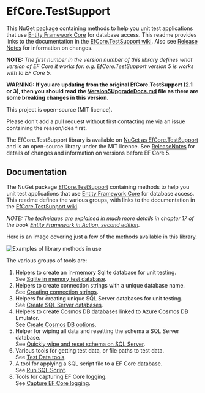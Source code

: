 # EfCore.TestSupport

This NuGet package containing methods to help you unit test applications that use [Entity Framework Core](https://docs.microsoft.com/en-us/ef/core/index) for database access. This readme provides links to the documentation in the [EfCore.TestSupport wiki](https://github.com/JonPSmith/EfCore.TestSupport/wiki). Also see [Release Notes](https://github.com/JonPSmith/EfCore.TestSupport/blob/master/ReleaseNotes.md) for information on changes.

**NOTE:** *The first number in the version number of this library defines what version of EF Core it works for. e.g. EfCore.TestSupport version 5 is works with to EF Core 5.*

**WARNING: If you are updating from the original EfCore.TestSupport (2.1 or 3), then you should read the [Version5UpgradeDocs.md](https://github.com/JonPSmith/EfCore.TestSupport/blob/master/Version5UpgradeDocs.md) file as there are some breaking changes in this version.**

This project is open-source (MIT licence). 

Please don't add a pull request without first contacting me via an issue containing the reason/idea first. 

The EfCore.TestSupport library is available on [NuGet as EfCore.TestSupport](https://www.nuget.org/packages/EfCore.TestSupport/) and is an open-source library under the MIT licence. See [ReleaseNotes](https://github.com/JonPSmith/EfCore.TestSupport/blob/master/ReleaseNotes.md) for details of changes and information on versions before EF Core 5.


## Documentation

The NuGet package [EfCore.TestSupport](https://www.nuget.org/packages/EfCore.TestSupport/) containing methods to help you unit test applications that use [Entity Framework Core](https://docs.microsoft.com/en-us/ef/core/index) for database access. This readme defines the various groups, with links to the documentation in the [EfCore.TestSupport wiki](https://github.com/JonPSmith/EfCore.TestSupport/wiki).

*NOTE: The techniques are explained in much more details in chapter 17 of the book [Entity Framework in Action, second edition](https://bit.ly/EfCoreBookEd2).*

Here is an image covering just a few of the methods available in this library.  
 
![Examples of library methods in use](https://github.com/JonPSmith/EfCore.TestSupport/blob/master/UnitTestExample.png)

The various groups of tools are:

1. Helpers to create an in-memory Sqlite database for unit testing.  
See [Sqlite in memory test database](https://github.com/JonPSmith/EfCore.TestSupport/wiki/1.-Sqlite-in-memory-test-database).
2. Helpers to create connection strings with a unique database name.  
See [Creating connection strings](https://github.com/JonPSmith/EfCore.TestSupport/wiki/3.-Creating-connection-strings).
3. Helpers for creating unique SQL Server databases for unit testing.  
See [Create SQL Server databases](https://github.com/JonPSmith/EfCore.TestSupport/wiki/4.-Create-SQL-Server-databases).
4. Helpers to create Cosmos DB databases linked to Azure Cosmos DB Emulator.  
See [Create Cosmos DB options](https://github.com/JonPSmith/EfCore.TestSupport/wiki/Create-Cosmos-DB-options).
6. Helper for wiping all data and resetting the schema a SQL Server database.  
See [Quickly wipe and reset schema on SQL Server](#).
7. Various tools for getting test data, or file paths to test data.   
See [Test Data tools](https://github.com/JonPSmith/EfCore.TestSupport/wiki/6.-Test-Data-tools).
8. A tool for applying a SQL script file to a EF Core database.  
See [Run SQL Script](https://github.com/JonPSmith/EfCore.TestSupport/wiki/7.-Run-SQL-Script).
9. Tools for capturing EF Core logging.  
See [Capture EF Core logging](https://github.com/JonPSmith/EfCore.TestSupport/wiki/8.-Capture-EF-Core-logging).




